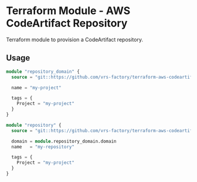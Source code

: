 # Terraform Module - AWS CodeArtifact Repository

Terraform module to provision a CodeArtifact repository.

## Usage

```terraform
module "repository_domain" {
  source = "git::https://github.com/vrs-factory/terraform-aws-codeartifact-domain?ref=v1.0.0"

  name = "my-project"

  tags = {
    Project = "my-project"
  }
}

module "repository" {
  source = "git::https://github.com/vrs-factory/terraform-aws-codeartifact-repository?ref=v1.0.0"

  domain = module.repository_domain.domain
  name   = "my-repository"

  tags = {
    Project = "my-project"
  }
}
```
